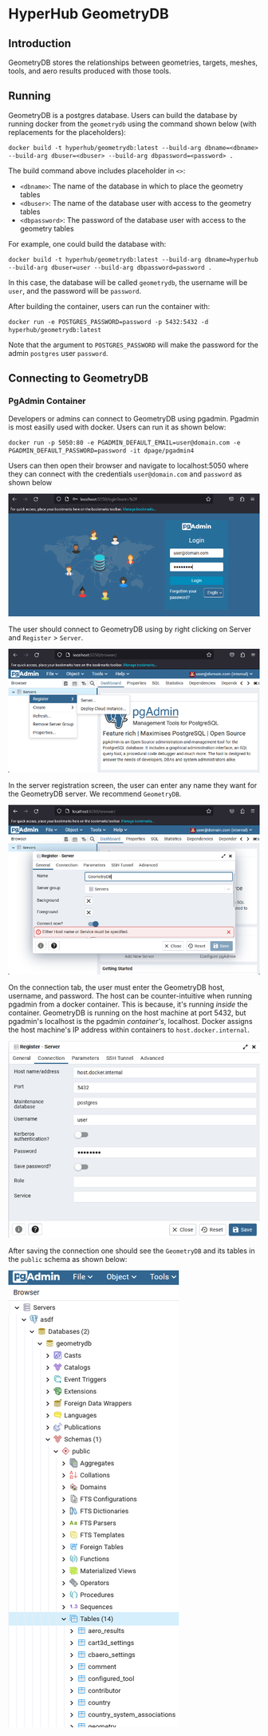 # HyperHub GeometryDB

## Introduction
GeometryDB stores the relationships between geometries, targets, meshes, tools, and aero results produced with those 
tools.

## Running
GeometryDB is a postgres database. Users can build the database by running docker from the `geometrydb` using the 
command shown below (with replacements for the placeholders):

```
docker build -t hyperhub/geometrydb:latest --build-arg dbname=<dbname> --build-arg dbuser=<dbuser> --build-arg dbpassword=<password> .
```

The build command above includes placeholder in `<>`:
  * `<dbname>`: The name of the database in which to place the geometry tables
  * `<dbuser>`: The name of the database user with access to the geometry tables
  * `<dbpassword>`: The password of the database user with access to the geometry tables

For example, one could build the database with:

```
docker build -t hyperhub/geometrydb:latest --build-arg dbname=hyperhub --build-arg dbuser=user --build-arg dbpassword=password .
```

In this case, the database will be called `geometrydb`, the username will be `user`, and the password will be `password`.

After building the container, users can run the container with:

```
docker run -e POSTGRES_PASSWORD=password -p 5432:5432 -d hyperhub/geometrydb:latest
```

Note that the argument to `POSTGRES_PASSWORD` will make the password for the admin `postgres` user `password`.

## Connecting to GeometryDB

### PgAdmin Container
Developers or admins can connect to GeometryDB using pgadmin. Pgadmin is most easilly used with docker. Users can run it
as shown below:

```
docker run -p 5050:80 -e PGADMIN_DEFAULT_EMAIL=user@domain.com -e PGADMIN_DEFAULT_PASSWORD=password -it dpage/pgadmin4
```

Users can then open their browser and navigate to localhost:5050 where they can connect with the credentials 
`user@domain.com` and `password` as shown below

![pgadmin_login](images/pgadmin_login.png)

The user should connect to GeometryDB using by right clicking on Server and `Register` > `Server`. 

![pgadmin_register](images/pgadmin_register.png)

In the server registration screen, the user can enter any name they want for the GeometryDB server. We recommend 
`GeometryDB`.

![pgadmin_register_general](images/pgadmin_register_general.png)

On the connection tab, the user must enter the GeometryDB host, username, and password. The host can be 
counter-intuitive when running pgadmin from a docker container. This is because, it's running *inside* the container. 
GeometryDB is running on the host machine at port 5432, but pgadmin's localhost is the pgadmin *container's*, localhost.
Docker assigns the host machine's IP address within containers to `host.docker.internal`.

![pgadmin_register_connection](images/pgadmin_register_connection.png)

After saving the connection one should see the `GeometryDB` and its tables in the `public` schema as shown below:

![pgadmin_register_connection](images/pgadmin_connected.png)

